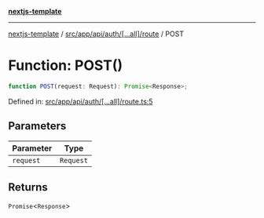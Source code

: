 [**nextjs-template**](README.md)

---

[nextjs-template](README.md) / [src/app/api/auth/\[...all\]/route](src.app.api.auth.%5B...all%5D.route.md) / POST

# Function: POST()

```ts
function POST(request: Request): Promise<Response>;
```

Defined in: [src/app/api/auth/\[...all\]/route.ts:5](https://github.com/mariolim96/Easy-Check-In/blob/e840a4393cceae48bed5204292fc61d73f9f5dbb/src/app/api/auth/[...all]/route.ts#L5)

## Parameters

| Parameter | Type      |
| --------- | --------- |
| `request` | `Request` |

## Returns

`Promise`\<`Response`\>
